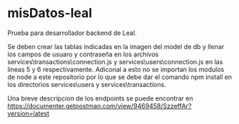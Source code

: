 # misDatos-leal

Prueba para desarrollador backend de Leal.

Se deben crear las tablas indicadas en la imagen del model de db y llenar los campos de usuaro y contraseña en los archivos services\transactions\connection.js y services\users\connection.js en las lineas 5 y 6 respectivamente. Adiconal a esto no se importan los modulos de node a este repositorio por lo que se debe dar el comando npm install en los directorios services\users y services\transactions.

Una breve descripcion de los endpoints se puede encontrar en https://documenter.getpostman.com/view/9469458/SzzeffAr?version=latest
